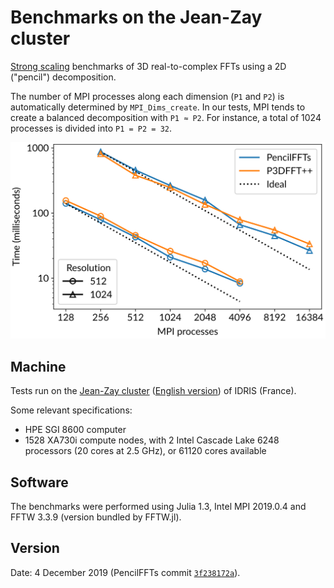 # Benchmarks on the Jean-Zay cluster

[Strong
scaling](https://en.wikipedia.org/wiki/Scalability#Weak_versus_strong_scaling)
benchmarks of 3D real-to-complex FFTs using a 2D ("pencil") decomposition.

The number of MPI processes along each dimension (`P1` and `P2`) is
automatically determined by `MPI_Dims_create`.
In our tests, MPI tends to create a balanced decomposition with `P1 ≈ P2`.
For instance, a total of 1024 processes is divided into `P1 = P2 = 32`.

![Strong scaling of PencilFFTs](timing_comparison.svg)

## Machine

Tests run on the [Jean-Zay cluster](http://www.idris.fr/jean-zay/jean-zay-presentation.html)
([English version](http://www.idris.fr/eng/jean-zay/cpu/jean-zay-cpu-hw-eng.html)) of
IDRIS (France).

Some relevant specifications:

- HPE SGI 8600 computer
- 1528 XA730i compute nodes, with 2 Intel Cascade Lake 6248 processors (20
  cores at 2.5 GHz), or 61120 cores available

## Software

The benchmarks were performed using Julia 1.3, Intel MPI 2019.0.4 and FFTW 3.3.9
(version bundled by FFTW.jl).

## Version

Date: 4 December 2019 (PencilFFTs commit
[`3f238172a`](https://github.com/jipolanco/PencilFFTs.jl/commit/3f238172a62036104f535d7bb22933096458f9a8)).
